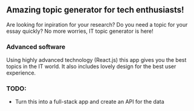 ## Amazing topic generator for tech enthusiasts!

Are looking for inpiration for your research?
Do you need a topic for your essay quickly?
No more worries, IT topic generator is here!

### Advanced software
Using highly advanced technology (React.js) this app gives you the best topics in the IT world.
It also includes lovely design for the best user experience.

### TODO:
- Turn this into a full-stack app and create an API for the data
